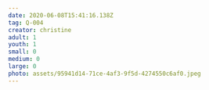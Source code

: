 ```yaml
---
date: 2020-06-08T15:41:16.138Z
tag: Q-004
creator: christine
adult: 1
youth: 1
small: 0
medium: 0
large: 0
photo: assets/95941d14-71ce-4af3-9f5d-4274550c6af0.jpeg
---
```

